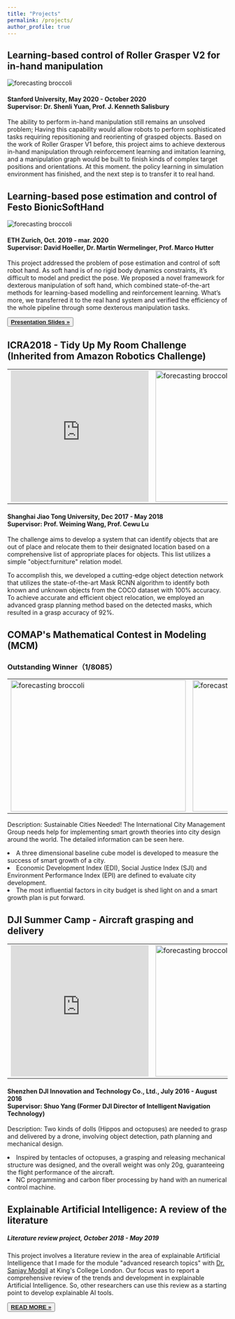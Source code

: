 ```yaml
---
title: "Projects"
permalink: /projects/
author_profile: true
---
```


<div class="text-justify">


<div class="w3-card-4 w3-margin w3-Dark Gray">
<div class="w3-container w3-Dark Gray">
<h2><b> Learning-based control of Roller Grasper V2 for in-hand manipulation  </b></h2>
<div>
<img src="https://schortenger.github.io/images/Roller_Grasper.gif" alt="forecasting broccoli" class="responsivepost">
</div>

<h4> Stanford University, <span class="w3-opacity"> May 2020 - October 2020 </span> <br>
Supervisor: <span class="w3-opacity"> Dr. Shenli Yuan, Prof.  J. Kenneth Salisbury </span></h4> 
</div>

<div class="w3-container">
<p>The ability to perform in-hand manipulation still remains an unsolved problem; Having this capability would allow robots to perform sophisticated tasks requiring repositioning and reorienting of grasped objects. Based on the work of Roller Grasper V1 before, this project aims to achieve dexterous in-hand manipulation through reinforcement learning and imitation learning, and a manipulation graph would be built to finish kinds of complex target positions and orientations. At this moment. the policy learning in simulation environment has finished, and the next step is to transfer it to real hand. </p>
</div>


<div class="w3-card-4 w3-margin w3-Dark Gray">
<div class="w3-container w3-Dark Gray">
<h2><b> Learning-based pose estimation and control of Festo BionicSoftHand </b></h2>
<div>
<img src="https://schortenger.github.io/images/FestoHand.png" alt="forecasting broccoli" class="responsivepost">
</div>

<h4> ETH Zurich, <span class="w3-opacity"> Oct. 2019 - mar. 2020 </span> <br>
Supervisor: <span class="w3-opacity"> David Hoeller, Dr. Martin Wermelinger, Prof. Marco Hutter </span></h4> 
</div>

<div class="w3-container">
<p>This project addressed the problem of pose estimation and control of soft robot hand. As soft hand is of no rigid body dynamics constraints, it’s difficult to model and predict the pose. We proposed a novel framework for dexterous manipulation of soft hand, which combined state-of-the-art methods for learning-based modelling and reinforcement learning. What’s more, we transferred it to the real hand system and verified the efficiency of the whole pipeline through some dexterous manipulation tasks. </p>
</div>
<div class="w3-row">
<div class="w3-col m8 s12">
<p><button class="w3-button w3-padding-large w3-white w3-border"> <a href="https://xueteng.weebly.com/uploads/1/2/6/8/126869231/tengxue_presentation_compressed.pdf" > <b> Presentation Slides » </b> </a> </button></p></div>
</div>
</div>



<div class="w3-card-4 w3-margin w3-Dark Gray">
<div class="w3-container w3-Dark Gray">
<h2><b> ICRA2018 - Tidy Up My Room Challenge (Inherited from Amazon Robotics Challenge) </b></h2>

<div>
<!-- <img src="https://adrianxsalazar.github.io/images/broccoli_forecasting.png" alt="forecasting broccoli" class="responsivepost"> -->
<table>
<tr>
<td width="50%">
<iframe width="315" height="300" src="https://www.youtube.com//embed/DzuT_xpG6L0" frameborder="0" allowfullscreen></iframe>
</td>
<td width="50%" style="width:315; height=300; vertical-align: top;" >
<img  src="https://schortenger.github.io/images/TidyUpChallenge.jpg" width="315" height="300" alt="forecasting broccoli" class="responsivepost">
</td>
</tr>
</table>
</div>
<h4> Shanghai Jiao Tong University, <span class="w3-opacity"> Dec 2017 - May 2018 </span> <br>
Supervisor: <span class="w3-opacity"> Prof. Weiming Wang, Prof. Cewu Lu </span></h4> 
</div>
<div class="w3-container">
<p>The challenge aims to develop a system that can identify objects that are out of place and relocate them to their designated location based on a comprehensive list of appropriate places for objects. This list utilizes a simple "object:furniture" relation model.

To accomplish this, we developed a cutting-edge object detection network that utilizes the state-of-the-art Mask RCNN algorithm to identify both known and unknown objects from the COCO dataset with 100% accuracy. To achieve accurate and efficient object relocation, we employed an advanced grasp planning method based on the detected masks, which resulted in a grasp accuracy of 92%. </p> </div>



<div class="w3-card-4 w3-margin w3-Dark Gray">
<div class="w3-container w3-Dark Gray">
<h2><b> COMAP's Mathematical Contest in Modeling (MCM) </b></h2>
<div>
<h3>Outstanding Winner（1/8085）</h3> </div>
</div>
<table>
<tr>
<td width="50%">
<img src="https://schortenger.github.io/images/mcm-certificate.jpg" width="400" height="300" alt="forecasting broccoli" class="responsivepost">
</td>
<td width="50%">
<img src="https://schortenger.github.io/images/mcm_paper.jpg" width="300" height="300" alt="forecasting broccoli" class="responsivepost">
</td>
</tr>
</table>
</div>


<div class="w3-container">
<p>Description: Sustainable Cities Needed! The International City Management Group needs help for implementing smart growth theories into city design around the world. The detailed information can be seen here.
<li>A three dimensional baseline cube model is developed to measure the success of smart growth of a city.</li>
<li>Economic Development Index (EDI), Social Justice Index (SJI) and Environment Performance Index (EPI) are defined to evaluate city development.</li>
<li>The most influential factors in city budget is shed light on and a smart growth plan is put forward.</li></p>


<div class="w3-card-4 w3-margin w3-Dark Gray">
<div class="w3-container w3-Dark Gray">
<h2><b> DJI Summer Camp - Aircraft grasping and delivery </b></h2>

<div>
<table>
<tr>
<td width="50%">
<iframe width="315" height="300" src="https://www.youtube.com//embed/JFsCFY9m_0M" frameborder="0" allowfullscreen></iframe>
</td>
<td width="50%" style="width:315; height=300; vertical-align: top;" >
<img  src="https://schortenger.github.io/images/DJI_camp.jpg" width="315" height="300" alt="forecasting broccoli" class="responsivepost">
</td>
</tr>
</table>
</div>
<h4> Shenzhen DJI Innovation and Technology Co., Ltd., <span class="w3-opacity"> July 2016 - August 2016 </span> <br>
Supervisor: <span class="w3-opacity"> Shuo Yang (Former DJI Director of Intelligent Navigation Technology) </span></h4> 
</div>
<div class="w3-container">
<p>Description: Two kinds of dolls (Hippos and octopuses) are needed to grasp and delivered by a drone, involving object detection, path planning and mechanical design. 
<li>Inspired by tentacles of octopuses, a grasping and releasing mechanical structure was designed, and the overall weight was only 20g, guaranteeing the flight performance of the aircraft. </li>
<li>NC programming and carbon fiber processing by hand with an numerical control machine. </li></p> </div>


<div class="w3-card-4 w3-margin w3-Dark Gray">
<div class="w3-container w3-Dark Gray">
<h2><b> Explainable Artificial Intelligence: A review of the literature </b></h2>

<h5> Literature review project,   <span class="w3-opacity"> October 2018 - May 2019 </span></h5> </div>
<div class="w3-container">
<p>This project involves a literature review in the area of explainable Artificial Intelligence that I made for the module "advanced research topics" with  <a href="https://scholar.google.com/citations?hl=en&user=JSARf0MAAAAJ&view_op=list_works&sortby=pubdate">Dr. Sanjay Modgil</a> at King's College London. Our focus was to report a comprehensive review of the trends and development in explainable Artificial Intelligence. So, other researchers can use this review as a starting point to develop explainable AI tools. </p>
<div class="w3-row">
<div class="w3-col m8 s12">
<p><button class="w3-button w3-padding-large w3-white w3-border"> <a href="https://adrianxsalazar.github.io/files/XAI_Adrian_salazar_Literature_Review.pdf" > <b> READ MORE » </b> </a> </button></p></div>
</div>
</div>


</div>
